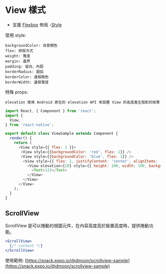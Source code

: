 # View 樣式

- 支援 [Flexbox](https://facebook.github.io/react-native/docs/flexbox.html) 佈局
-[Style](https://facebook.github.io/react-native/docs/style.html)

常用 style:

```text
backgroundColor: 背景顏色
flex: 排版方式
weight: 寬度
margin: 邊界
padding: 留白、內距
borderRadius: 圓弧
borderColor: 邊框顏色
borderWidth: 邊框寬度
```

特殊 props:

```text
elevation 使用 Android 原生的 elevation API 來設置 View 的高度產生陰影的效果
```

```js
import React, { Component } from 'react';
import {
  View,
} from 'react-native';

export default class ViewSample extends Component {
  render() {
    return (
      <View style={{ flex: 1 }}>
       <View style={{backgroundColor: 'red', flex: 1}} />
       <View style={{backgroundColor: 'blue', flex: 1}} />
        <View style={{ flex: 1, justifyContent: 'center', alignItems: 'center', }}>
          <View elevation={10} style={{ height: 100, width: 100, backgroundColor: '#eee', justifyContent: 'center' alignItems: 'center' }}>
            <Text>123</Text>
          </View>
        </View>
      </View>
    );
  }
}
```

## ScrollView

ScrollView 是可以捲動的視圖元件，在內容高度高於裝置高度時，提供捲動功能。

```jsx
<ScrollView>
  {/* content */}
</ScrollView>
```

使用範例: [https://snack.expo.io/@dmoon/scrollview-sample](https://snack.expo.io/@dmoon/scrollview-sample)